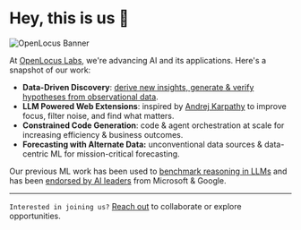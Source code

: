 # Hey, this is us 👋
![OpenLocus Banner](https://github.com/openlocus/.github/assets/948291/d29090ca-e1b8-4783-a32c-324439a8e725)

At [OpenLocus Labs](https://openlocus.ai/), we're advancing AI and its applications. Here's a snapshot of our work:

- **Data-Driven Discovery**: [derive new insights, generate & verify hypotheses from observational data](https://arxiv.org/abs/2402.13610). 
- **LLM Powered Web Extensions**: inspired by [Andrej Karpathy](https://twitter.com/karpathy/status/1715806187663585287) to improve focus, filter noise, and find what matters.
- **Constrained Code Generation**: code & agent orchestration at scale for increasing efficiency & business outcomes.
- **Forecasting with Alternate Data:** unconventional data sources & data-centric ML for mission-critical forecasting.

Our previous ML work has been used to [benchmark reasoning in LLMs](https://blog.research.google/2022/05/language-models-perform-reasoning-via.html) and has been [endorsed by AI leaders](https://www.practicalnlp.ai/#testimonials) from Microsoft & Google. 

-----

`Interested in joining us?` [Reach out](mailto:harshit@openlocus.dev) to collaborate or explore opportunities.
